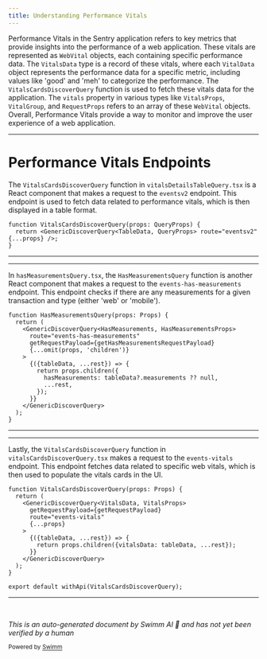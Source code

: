 ```yaml
---
title: Understanding Performance Vitals
---
```

Performance Vitals in the Sentry application refers to key metrics that provide insights into the performance of a web application. These vitals are represented as `WebVital` objects, each containing specific performance data. The `VitalsData` type is a record of these vitals, where each `VitalData` object represents the performance data for a specific metric, including values like 'good' and 'meh' to categorize the performance. The `VitalsCardsDiscoverQuery` function is used to fetch these vitals data for the application. The `vitals` property in various types like `VitalsProps`, `VitalGroup`, and `RequestProps` refers to an array of these `WebVital` objects. Overall, Performance Vitals provide a way to monitor and improve the user experience of a web application.

<SwmSnippet path="/static/app/utils/performance/vitals/vitalsDetailsTableQuery.tsx" line="65">

---

# Performance Vitals Endpoints

The `VitalsCardsDiscoverQuery` function in `vitalsDetailsTableQuery.tsx` is a React component that makes a request to the `eventsv2` endpoint. This endpoint is used to fetch data related to performance vitals, which is then displayed in a table format.

```tsx
function VitalsCardsDiscoverQuery(props: QueryProps) {
  return <GenericDiscoverQuery<TableData, QueryProps> route="eventsv2" {...props} />;
}
```

---

</SwmSnippet>

<SwmSnippet path="/static/app/utils/performance/vitals/hasMeasurementsQuery.tsx" line="43">

---

In `hasMeasurementsQuery.tsx`, the `HasMeasurementsQuery` function is another React component that makes a request to the `events-has-measurements` endpoint. This endpoint checks if there are any measurements for a given transaction and type (either 'web' or 'mobile').

```tsx
function HasMeasurementsQuery(props: Props) {
  return (
    <GenericDiscoverQuery<HasMeasurements, HasMeasurementsProps>
      route="events-has-measurements"
      getRequestPayload={getHasMeasurementsRequestPayload}
      {...omit(props, 'children')}
    >
      {({tableData, ...rest}) => {
        return props.children({
          hasMeasurements: tableData?.measurements ?? null,
          ...rest,
        });
      }}
    </GenericDiscoverQuery>
  );
}
```

---

</SwmSnippet>

<SwmSnippet path="/static/app/utils/performance/vitals/vitalsCardsDiscoverQuery.tsx" line="56">

---

Lastly, the `VitalsCardsDiscoverQuery` function in `vitalsCardsDiscoverQuery.tsx` makes a request to the `events-vitals` endpoint. This endpoint fetches data related to specific web vitals, which is then used to populate the vitals cards in the UI.

```tsx
function VitalsCardsDiscoverQuery(props: Props) {
  return (
    <GenericDiscoverQuery<VitalsData, VitalsProps>
      getRequestPayload={getRequestPayload}
      route="events-vitals"
      {...props}
    >
      {({tableData, ...rest}) => {
        return props.children({vitalsData: tableData, ...rest});
      }}
    </GenericDiscoverQuery>
  );
}

export default withApi(VitalsCardsDiscoverQuery);
```

---

</SwmSnippet>

&nbsp;

*This is an auto-generated document by Swimm AI 🌊 and has not yet been verified by a human*

<SwmMeta version="3.0.0" repo-id="Z2l0aHViJTNBJTNBZGVtby1zZW50cnklM0ElM0Fzd2ltbWlv" repo-name="demo-sentry"><sup>Powered by [Swimm](/)</sup></SwmMeta>
